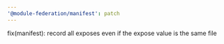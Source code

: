```yaml
---
'@module-federation/manifest': patch
---
```


fix(manifest): record all exposes even if the expose value is the same file
